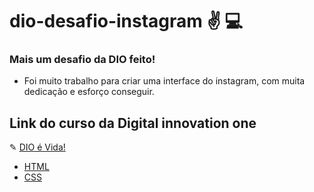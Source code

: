 # dio-desafio-instagram ✌  💻

### Mais um desafio da DIO feito!
 - Foi muito trabalho para criar uma interface do instagram, com muita dedicação e esforço conseguir.

## Link do curso da Digital innovation one 
 ✎ [DIO é Vida!](https://web.dio.me/) 
 
 - [HTML](https://www.w3schools.com/html/)
 - [CSS](https://developer.mozilla.org/pt-BR/docs/Web/CSS)


  
